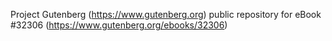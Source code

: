 Project Gutenberg (https://www.gutenberg.org) public repository for eBook #32306 (https://www.gutenberg.org/ebooks/32306)
